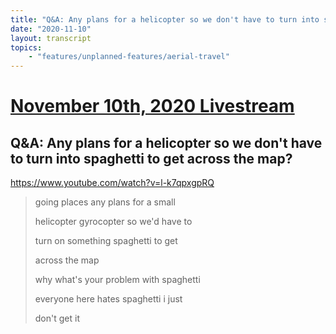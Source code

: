 ```yaml
---
title: "Q&A: Any plans for a helicopter so we don't have to turn into spaghetti to get across the map?"
date: "2020-11-10"
layout: transcript
topics:
    - "features/unplanned-features/aerial-travel"
---
```

# [November 10th, 2020 Livestream](../2020-11-10.md)
## Q&A: Any plans for a helicopter so we don't have to turn into spaghetti to get across the map?
https://www.youtube.com/watch?v=l-k7qpxgpRQ
> going places any plans for a small
> 
> helicopter gyrocopter so we'd have to
> 
> turn on something spaghetti to get
> 
> across the map
> 
> why what's your problem with spaghetti
> 
> everyone here hates spaghetti i just
> 
> don't get it
> 

